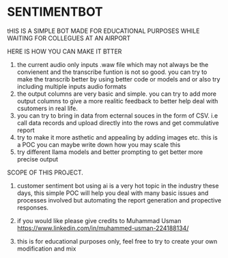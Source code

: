 # SENTIMENTBOT

tHIS IS A SIMPLE BOT MADE FOR EDUCATIONAL PURPOSES WHILE WAITING FOR COLLEGUES AT AN AIRPORT

HERE IS HOW YOU CAN MAKE IT BTTER
1. the current audio only inputs .waw file which may not always be the convienent and the transcribe funtion is not so good. you can try to make the transcrib better by using better code or models and or also try including multiple inputs audio formats
2. the output columns are very basic and simple. you can try to add more output columns to give a more realitic feedback to better help deal with csutomers in real life.
3. you can try to bring in data from ecternal souces in the form of CSV. i.e call data records and upload directly into the rows and get commulative report
4. try to make it more asthetic and appealing by adding images etc. this is a POC you can maybe write down how you may scale this
5. try different llama models and better prompting to get better more precise output

SCOPE OF THIS PROJECT.
1. customer sentiment bot using ai is a very hot topic in the industry these days, this simple POC will help you deal with many basic issues and processes involved but automating the report generation and propective responses.

2. if you would like please give credits to Muhammad Usman https://www.linkedin.com/in/muhammed-usman-224188134/
3. this is for educational purposes only, feel free to try to create your own modification and mix
